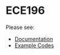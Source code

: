 # ECE196

Please see:

* [Documentation](https://ucsd-ece196.github.io/)
* [Example Codes](https://github.com/ucsd-ece196/ucsd-ece196.github.io)

